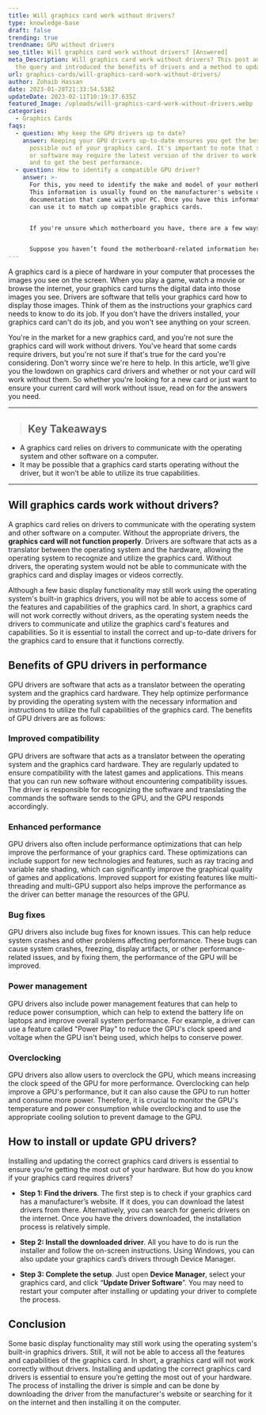 ```yaml
---
title: Will graphics card work without drivers?
type: knowledge-base
draft: false
trending: true
trendname: GPU without drivers
seo_title: Will graphics card work without drivers? [Answered]
meta_Description: Will graphics card work without drivers? This post answered
  the query and introduced the benefits of drivers and a method to update them.
url: graphics-cards/will-graphics-card-work-without-drivers/
author: Zohaib Hassan
date: 2023-01-28T21:33:54.538Z
updateDate: 2023-02-11T10:19:37.635Z
featured_Image: /uploads/will-graphics-card-work-without-drivers.webp
categories:
  - Graphics Cards
faqs:
  - question: Why keep the GPU drivers up to date?
    answer: Keeping your GPU drivers up-to-date ensures you get the best performance
      possible out of your graphics card. It's important to note that some games
      or software may require the latest version of the driver to work correctly
      and to get the best performance.
  - question: How to identify a compatible GPU driver?
    answer: >-
      For this, you need to identify the make and model of your motherboard.
      This information is usually found on the manufacturer's website or in the
      documentation that came with your PC. Once you have this information, you
      can use it to match up compatible graphics cards.


      If you're unsure which motherboard you have, there are a few ways to find out. One is to open up **System Information** (on a PC) or **System Preferences** (on a Mac). You can find your motherboard's information under the "**Hardware**" section.


      Suppose you haven’t found the motherboard-related information here or want to try another method. In such a case, you can **use an online tool** like **CPU-Z**, which will give you all the information about your motherboard, including the make and model.
---
```

A graphics card is a piece of hardware in your computer that processes the images you see on the screen. When you play a game, watch a movie or browse the internet, your graphics card turns the digital data into those images you see. Drivers are software that tells your graphics card how to display those images. Think of them as the instructions your graphics card needs to know to do its job. If you don't have the drivers installed, your graphics card can't do its job, and you won't see anything on your screen.

You're in the market for a new graphics card, and you're not sure the graphics card will work without drivers. You've heard that some cards require drivers, but you're not sure if that's true for the card you're considering. Don't worry since we're here to help. In this article, we'll give you the lowdown on graphics card drivers and whether or not your card will work without them. So whether you're looking for a new card or just want to ensure your current card will work without issue, read on for the answers you need.

- - -

> ## Key Takeaways

* A graphics card relies on drivers to communicate with the operating system and other software on a computer.
* It may be possible that a graphics card starts operating without the driver, but it won’t be able to utilize its true capabilities.

- - -

## Will graphics cards work without drivers?

A graphics card relies on drivers to communicate with the operating system and other software on a computer. Without the appropriate drivers, the **graphics card will not function properly**. Drivers are software that acts as a translator between the operating system and the hardware, allowing the operating system to recognize and utilize the graphics card. Without drivers, the operating system would not be able to communicate with the graphics card and display images or videos correctly.

Although a few basic display functionality may still work using the operating system's built-in graphics drivers, you will not be able to access some of the features and capabilities of the graphics card. In short, a graphics card will not work correctly without drivers, as the operating system needs the drivers to communicate and utilize the graphics card's features and capabilities. So it is essential to install the correct and up-to-date drivers for the graphics card to ensure that it functions correctly.

## Benefits of GPU drivers in performance

GPU drivers are software that acts as a translator between the operating system and the graphics card hardware. They help optimize performance by providing the operating system with the necessary information and instructions to utilize the full capabilities of the graphics card. The benefits of GPU drivers are as follows:

### Improved compatibility

GPU drivers are software that acts as a translator between the operating system and the graphics card hardware. They are regularly updated to ensure compatibility with the latest games and applications. This means that you can run new software without encountering compatibility issues. The driver is responsible for recognizing the software and translating the commands the software sends to the GPU, and the GPU responds accordingly.

### Enhanced performance

GPU drivers also often include performance optimizations that can help improve the performance of your graphics card. These optimizations can include support for new technologies and features, such as ray tracing and variable rate shading, which can significantly improve the graphical quality of games and applications. Improved support for existing features like multi-threading and multi-GPU support also helps improve the performance as the driver can better manage the resources of the GPU.

### Bug fixes

GPU drivers also include bug fixes for known issues. This can help reduce system crashes and other problems affecting performance. These bugs can cause system crashes, freezing, display artifacts, or other performance-related issues, and by fixing them, the performance of the GPU will be improved.

### Power management

GPU drivers also include power management features that can help to reduce power consumption, which can help to extend the battery life on laptops and improve overall system performance. For example, a driver can use a feature called "Power Play" to reduce the GPU's clock speed and voltage when the GPU isn't being used, which helps to conserve power.

### Overclocking

GPU drivers also allow users to overclock the GPU, which means increasing the clock speed of the GPU for more performance. Overclocking can help improve a GPU's performance, but it can also cause the GPU to run hotter and consume more power. Therefore, it is crucial to monitor the GPU's temperature and power consumption while overclocking and to use the appropriate cooling solution to prevent damage to the GPU.

## How to install or update GPU drivers?

Installing and updating the correct graphics card drivers is essential to ensure you’re getting the most out of your hardware. But how do you know if your graphics card requires drivers?

* **Step 1: Find the drivers**. The first step is to check if your graphics card has a manufacturer’s website. If it does, you can download the latest drivers from there. Alternatively, you can search for generic drivers on the internet. Once you have the drivers downloaded, the installation process is relatively simple.


* **Step 2: Install the downloaded driver**. All you have to do is run the installer and follow the on-screen instructions. Using Windows, you can also update your graphics card’s drivers through Device Manager.


* **Step 3: Complete the setup**. Just open **Device Manager**, select your graphics card, and click “**Update Driver Software**”. You may need to restart your computer after installing or updating your driver to complete the process.

## Conclusion

Some basic display functionality may still work using the operating system's built-in graphics drivers. Still, it will not be able to access all the features and capabilities of the graphics card. In short, a graphics card will not work correctly without drivers. Installing and updating the correct graphics card drivers is essential to ensure you’re getting the most out of your hardware. The process of installing the driver is simple and can be done by downloading the driver from the manufacturer's website or searching for it on the internet and then installing it on the computer.